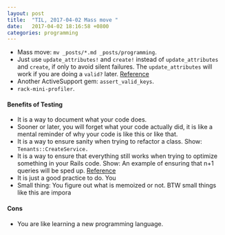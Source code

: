 ```yaml
---
layout: post
title:  "TIL, 2017-04-02 Mass move "
date:   2017-04-02 18:16:58 +0800
categories: programming
---
```


- Mass move: `mv _posts/*.md _posts/programming`.
- Just use `update_attributes!` and `create!` instead of `update_attributes` and `create`, if only to avoid silent failures. The `update_attributes` will work if you are doing a `valid?` later. [Reference](https://rails-bestpractices.com/posts/2012/11/02/check-the-return-value-of-save-otherwise-use-save/)
- Another ActiveSupport gem: `assert_valid_keys`.
- `rack-mini-profiler`.

#### Benefits of Testing

- It is a way to document what your code does.
- Sooner or later, you will forget what your code actually did, it is like a mental reminder of why your code is like this or like that.
- It is a way to ensure sanity when trying to refactor a class. Show: `Tenants::CreateService.`
- It is a way to ensure that everything still works when trying to optimize something in your Rails code. Show: An example of ensuring that n+1 queries will be sped up. [Reference](https://blog.heroku.com/solving-n-plus-one-queries)
- It is just a good practice to do. You
- Small thing: You figure out what is memoized or not. BTW small things like this are impora

#### Cons

- You are like learning a new programming language.
